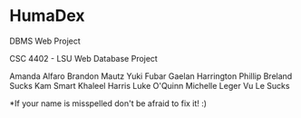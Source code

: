 # HumaDex
DBMS Web Project

CSC 4402 - LSU Web Database Project

Amanda Alfaro
Brandon Mautz
Yuki Fubar
Gaelan Harrington
Phillip Breland Sucks
Kam Smart
Khaleel Harris
Luke O'Quinn
Michelle Leger
Vu Le Sucks

*If your name is misspelled don't be afraid to fix it! :)
